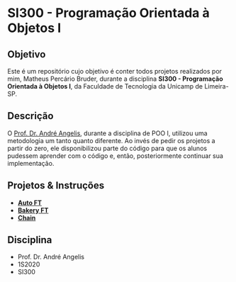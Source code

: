# SI300 - Programação Orientada à Objetos I
 
## Objetivo
Este é um repositório cujo objetivo é conter todos projetos realizados por mim, Matheus Percário Bruder, durante a disciplina **SI300 - Programação Orientada à Objetos I**, da Faculdade de Tecnologia da Unicamp de Limeira-SP.

## Descrição
O [Prof. Dr. André Angelis](https://www.ft.unicamp.br/pt-br/pessoas/docentes/andre), durante a disciplina de POO I, utilizou uma metodologia um tanto quanto diferente. Ao invés de pedir os projetos a partir do zero, ele disponibilizou parte do código para que os alunos pudessem aprender com o código e, então, posteriormente continuar sua implementação.

## Projetos & Instruções
* [**Auto FT**](https://www.youtube.com/watch?v=3P7bpvpMD_8)
* [**Bakery FT**](https://www.youtube.com/watch?v=mEEWdaTmi1Y)
* [**Chain**](https://www.youtube.com/watch?v=cuCkXIpYujg)

## Disciplina
* Prof. Dr. André Angelis
* 1S2020
* SI300